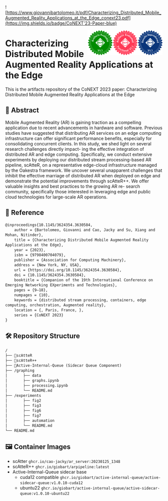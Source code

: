 ![https://www.giovannibartolomeo.it/pdf/Characterizing_Distributed_Mobile_Augmented_Reality_Applications_at_the_Edge_conext23.pdf](https://img.shields.io/badge/CoNEXT'23-Paper-blue)


<img width="80em" src="images/acm_reproduced_v1_1.png" align="right" />
<img width="80em" src="images/acm_functional_v1_1.png" align="right" />
<img width="80em" src="images/acm_available_v1_1.png" align="right" />

# Characterizing Distributed Mobile Augmented Reality Applications at the Edge

This is the artifacts repository of the CoNEXT 2023 paper: Characterizing Distributed Mobile Augmented Reality Applications at the Edge

## 📖 Abstract
Mobile Augmented Reality (AR) is gaining traction as a compelling application due to recent advancements in hardware and software. Previous studies have suggested that distributing AR services on an edge computing infrastructure can offer significant performance benefits, especially for consolidating concurrent clients. In this study, we shed light on several research challenges directly impact- ing the effective integration of distributed AR and edge computing. Specifically, we conduct extensive experiments by deploying our distributed stream processing-based AR pipeline, scAtteR, on a representative edge-cloud infrastructure managed by the Oakestra framework. We uncover several unapparent challenges that inhibit the effective marriage of distributed AR when deployed on edge and demonstrate the potential improvements through scAtteR++. We offer valuable insights and best practices to the growing AR re- search community, specifically those interested in leveraging edge and public cloud technologies for large-scale AR operations.

## 📝 Reference 
```
@inproceedings{10.1145/3624354.3630584,
	author = {Bartolomeo, Giovanni and Cao, Jacky and Su, Xiang and Mohan, Nitinder}, 
	title = {Characterizing Distributed Mobile Augmented Reality Applications at the Edge}, 
	year = {2023}, 
	isbn = {9798400704079}, 
	publisher = {Association for Computing Machinery}, 
	address = {New York, NY, USA}, 
	url = {https://doi.org/10.1145/3624354.3630584}, 
	doi = {10.1145/3624354.3630584}, 
	booktitle = {Companion of the 19th International Conference on Emerging Networking EXperiments and Technologies}, 
	pages = {9–18}, 
	numpages = {10}, 
	keywords = {distributed stream processing, containers, edge computing, orchestration, Augmented reality}, 
	location = {, Paris, France, }, 
	series = {CoNEXT 2023} 
}
```

## 🛠️ Repository Structure
```
/
├── 🔗scAtteR 
├── 🔗scAtteR++ 
├── 🔗Active-Internal-Queue (Sidecar Queue Component)
├── /graphing
│		├── data
│ 		├── graphs.ipynb
│		├── processing.ipynb
│		└── README.md
├── /experiments
│		├── fig2
│		├── fig3
│		├── fig6
│		├── fig7
│		├── automation
│		└── README.md
└── README.md 			 

```

## 🖼️ Container Images

- scAtter `ghcr.io/cao-jacky/ar_server:20230125_1348`
- scAtteR++ `ghcr.io/giobart/arpipeline:latest`
- Active-Internal-Queue sidecar base 
	- cuda12 compatible `ghcr.io/giobart/active-internal-queue/active-sidecar-queue:v1.0.10-cuda12` 
	- ubuntu22 `ghcr.io/giobart/active-internal-queue/active-sidecar-queue:v1.0.10-ubuntu22` 

